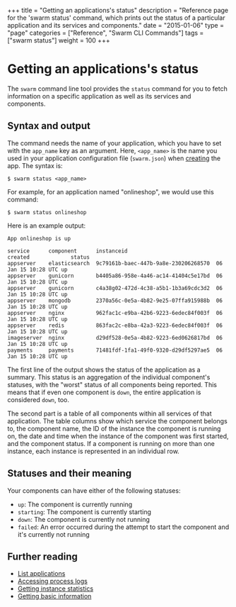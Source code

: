 +++
title = "Getting an applications's status"
description = "Reference page for the 'swarm status' command, which prints out the status of a particular application and its services and components."
date = "2015-01-06"
type = "page"
categories = ["Reference", "Swarm CLI Commands"]
tags = ["swarm status"]
weight = 100
+++

# Getting an applications's status

The `swarm` command line tool provides the `status` command for you to fetch information on a specific application as well as its services and components.

## Syntax and output

The command needs the name of your application, which you have to set with the `app_name` key as an argument. Here, `<app_name>` is the name you used in your application configuration file (`swarm.json`) when [creating](../create/) the app. The syntax is:

    $ swarm status <app_name>

For example, for an application named "onlineshop", we would use this command:

    $ swarm status onlineshop

Here is an example output:

```
App onlineshop is up

service      component      instanceid                            created             status
appserver    elasticsearch  9c79161b-baec-447b-9a8e-230206268570  06 Jan 15 10:28 UTC up
appserver    gunicorn       b4405a86-958e-4a46-ac14-41404c5e17bd  06 Jan 15 10:28 UTC up
appserver    gunicorn       c4a38g02-472d-4c38-a5b1-1b3a69cdc3d2  06 Jan 15 10:28 UTC up
appserver    mongodb        2370a56c-0e5a-4b82-9e25-07ffa915988b  06 Jan 15 10:28 UTC up
appserver    nginx          962fac1c-e9ba-42b6-9223-6edec84f003f  06 Jan 15 10:28 UTC up
appserver    redis          863fac2c-e8ba-42a3-9223-6edec84f003f  06 Jan 15 10:28 UTC up
imageserver  nginx          d29df528-0e5a-4b82-9223-6ed0626817bd  06 Jan 15 10:28 UTC up
payments     payments       71481fdf-1fa1-49f0-9320-d29df5297ae5  06 Jan 15 10:28 UTC up
```

The first line of the output shows the status of the application as a summary. This status is an aggregation of the individual component's statuses, with the "worst" status of all components being reported. This means that if even one component is `down`, the entire application is considered `down`, too.

The second part is a table of all components within all services of that application. The table columns show which service the component belongs to, the component name, the ID of the instance the component is running on, the date and time when the instance of the component was first started, and the component status. If a component is running on more than one instance, each instance is represented in an individual row.

<!-- TODO: Create reference page on instance IDs and link from here. -->

## Statuses and their meaning

Your components can have either of the following statuses:

 * `up`: The component is currently running
 * `starting`: The component is currently starting
 * `down`: The component is currently not running
 * `failed`: An error occurred during the attempt to start the component and it's currently not running

## Further reading

* [List applications](../list/)
* [Accessing process logs](../logs/)
* [Getting instance statistics](../stats/)
* [Getting basic information](../info/)
